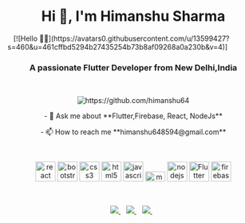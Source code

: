 <h1 align="center">Hi 👋, I'm Himanshu Sharma</h1>
&nbsp;&nbsp;
[![Hello 👋🏻](https://avatars0.githubusercontent.com/u/13599427?s=460&u=461cffbd5294b27435254b73b8af09268a0a230b&v=4)]
<h3 align="center">A passionate Flutter Developer from New Delhi,India</h3>
&nbsp;&nbsp;
<p align="center"> <img src="https://komarev.com/ghpvc/?username=https://github.com/himanshu64" alt="https://github.com/himanshu64" /> </p>

<p align="center">
  - 💬 Ask me about **Flutter,Firebase, React, NodeJs**
  </p>

<p align="center">
  - 📫 How to reach me **himanshu648594@gmail.com**
  </p>
&nbsp;&nbsp;
<p align="center">
  <img src="https://konpa.github.io/devicon/devicon.git/icons/react/react-original-wordmark.svg" alt="react" width="40" height="auto"/> 
  <img src="https://konpa.github.io/devicon/devicon.git/icons/bootstrap/bootstrap-plain.svg" alt="bootstrap" width="40" height="auto"/> <img src="https://konpa.github.io/devicon/devicon.git/icons/css3/css3-original-wordmark.svg" alt="css3" width="40" height="auto"/> <img src="https://konpa.github.io/devicon/devicon.git/icons/html5/html5-original-wordmark.svg" alt="html5" width="40" height="auto"/> <img src="https://konpa.github.io/devicon/devicon.git/icons/javascript/javascript-original.svg" alt="javascript" width="40" height="auto"/> <img src="https://konpa.github.io/devicon/devicon.git/icons/mongodb/mongodb-original-wordmark.svg" alt="mongodb" width="40" height="20"/> <img src="https://konpa.github.io/devicon/devicon.git/icons/nodejs/nodejs-original-wordmark.svg" alt="nodejs" width="40" height="auto"/>
<img src="https://flutter.dev/images/catalog-widget-placeholder.png" alt="Flutter" width="40" height="auto"/>
  
  <img src="https://www.gstatic.com/devrel-devsite/prod/v2e3f09d6e6536badfdb5bf4153d08404c10f0bdcdc9056b4896a90327dc2c4ff/firebase/images/lockup.png" width="auro" height="40" alt="firebase"/>
</p>
 &nbsp;&nbsp;
 &nbsp;&nbsp;

<p align="center">
<a href="https://wa.me/7530847637?text=Hi!%20 Himanshu">
    <img src="https://img.shields.io/badge/WHATSAPP-%2325D366.svg?&style=for-the-badge&logo=whatsapp&logoColor=white" />    
  </a>&nbsp;&nbsp;
  <a href="https://www.linkedin.com/in/himanshu-sharma-0666a5129">
    <img src="https://img.shields.io/badge/linkedin-%230077B5.svg?&style=for-the-badge&logo=linkedin&logoColor=white" />
  </a>&nbsp;&nbsp;
  <a href="https://www.instagram.com/himanshu.sharma.64/">
    <img src="https://img.shields.io/badge/instagram-%23E4405F.svg?&style=for-the-badge&logo=instagram&logoColor=white" />        
  </a>&nbsp;&nbsp;
</p>

<!--
<h1 align='center'>
  Hi there 👋 I'm Himanshu Sharma 👨‍💻
</h1>
<!--
<p align='center'>
  A Flutter Developer from New Delhi, India.
</p>
<!--
<p align='center'>
  <a href="https://wa.me/7530847637?text=Hi!%20 Himanshu">
    <img src="https://img.shields.io/badge/WHATSAPP-%2325D366.svg?&style=for-the-badge&logo=whatsapp&logoColor=white" />    
  </a>&nbsp;&nbsp;
  <a href="https://www.linkedin.com/in/himanshu-sharma-0666a5129">
    <img src="https://img.shields.io/badge/linkedin-%230077B5.svg?&style=for-the-badge&logo=linkedin&logoColor=white" />
  </a>&nbsp;&nbsp;
  <a href="https://www.instagram.com/himanshu.sharma.64/">
    <img src="https://img.shields.io/badge/instagram-%23E4405F.svg?&style=for-the-badge&logo=instagram&logoColor=white" />        
  </a>&nbsp;&nbsp;
</p>

<!--
<p align='center'>
  📫 How to reach me: <a href='mailto:himanshu648594@gmail.com'>himanshu648594@gmail.com</a>
</p>

<!--
**himanshu64/himanshu64** is a ✨ _special_ ✨ repository because its `README.md` (this file) appears on your GitHub profile.

Here are some ideas to get you started:

- 🔭 I’m currently working on ...
- 🌱 I’m currently learning ...
- 👯 I’m looking to collaborate on ...
- 🤔 I’m looking for help with ...
- 💬 Ask me about ...
- 📫 How to reach me: ...
- 😄 Pronouns: ...
- ⚡ Fun fact: ...
-->
